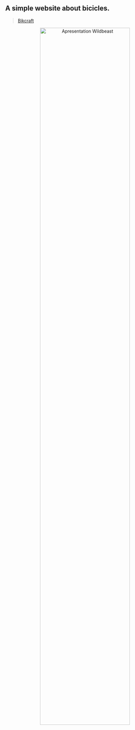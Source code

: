 ## A simple website about bicicles.

> [Bikcraft](https://lucasheverton.github.io/bikcraft/)

<div align="center">
  <img width="75%" src="./bikcraft.gif" alt="Apresentation Wildbeast" title="Apresentation Wildbeast"/>
</div>

